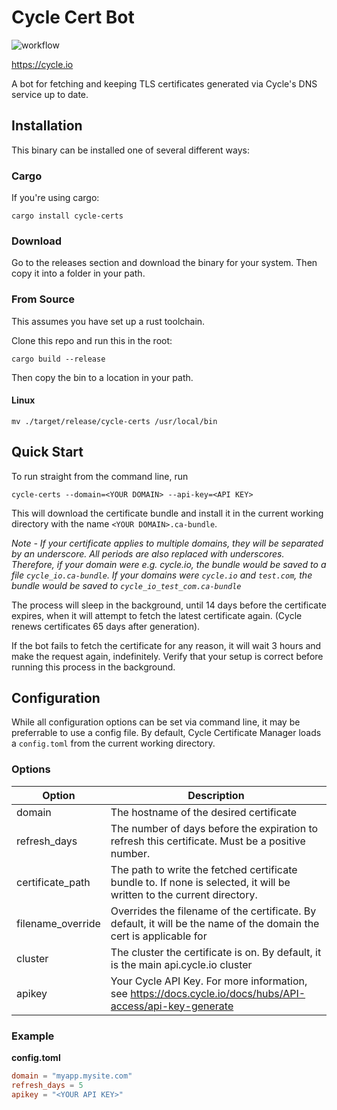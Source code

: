 # Cycle Cert Bot

![workflow](https://github.com/cycleplatform/cert-manager/actions/workflows/rust.yml/badge.svg?label=build)

https://cycle.io

A bot for fetching and keeping TLS certificates generated via Cycle's DNS
service up to date. 

## Installation

This binary can be installed one of several different ways:

### Cargo

If you're using cargo:

`cargo install cycle-certs`

### Download

Go to the releases section and download the binary for your system. Then copy it into a folder in your path.

### From Source

This assumes you have set up a rust toolchain.

Clone this repo and run this in the root:

`cargo build --release`

Then copy the bin to a location in your path.

#### Linux

`mv ./target/release/cycle-certs /usr/local/bin`

## Quick Start

To run straight from the command line, run 

`cycle-certs --domain=<YOUR DOMAIN> --api-key=<API KEY>`

This will download the certificate bundle and install it in the current working directory with the name `<YOUR DOMAIN>.ca-bundle`. 

_Note - If your certificate applies to multiple domains, they will be separated by an underscore. All periods are also replaced with underscores. Therefore, if your domain were e.g. cycle.io, the bundle would be saved to a file `cycle_io.ca-bundle`. If your domains were `cycle.io` and `test.com`, the bundle would be saved to `cycle_io_test_com.ca-bundle`_

The process will sleep in the background, until 14 days before the certificate expires, when it will attempt to fetch the latest certificate again. (Cycle renews certificates 65 days after generation).

If the bot fails to fetch the certificate for any reason, it will wait 3 hours and make the request again, indefinitely. Verify that your setup is correct before running this process in the background.


## Configuration

While all configuration options can be set via command line, it may be preferrable to use a config file. By default, Cycle Certificate Manager loads a `config.toml` from the current working directory.

### Options

| Option | Description |
| ------ | ----------- |
| domain | The hostname of the desired certificate |
| refresh_days | The number of days before the expiration to refresh this certificate. Must be a positive number. |
| certificate_path | The path to write the fetched certificate bundle to. If none is selected, it will be written to the current directory. |
| filename_override | Overrides the filename of the certificate. By default, it will be the name of the domain the cert is applicable for |
| cluster | The cluster the certificate is on. By default, it is the main api.cycle.io cluster |
| apikey | Your Cycle API Key. For more information, see https://docs.cycle.io/docs/hubs/API-access/api-key-generate |


### Example

**config.toml**

```toml
domain = "myapp.mysite.com"
refresh_days = 5
apikey = "<YOUR API KEY>"
```
